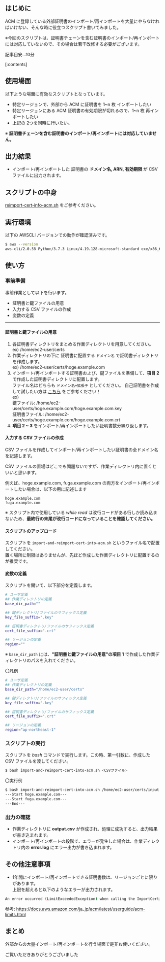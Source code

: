 ## はじめに

ACM に登録している外部証明書のインポート/再インポートを大量にやらなければいけない、そんな時に役立つスクリプト書いてみました。

※今回のスクリプトは、証明書チェーンを含む証明書のインポート/再インポートには対応していないので、その場合は若干改修する必要がございます。

記事目安...10分

[:contents]


## 使用場面

以下ような場面に有効なスクリプトとなっています。

* 特定リージョンで、外部から ACM に証明書を 1~n 枚 インポートしたい
* 特定リージョンにある ACM 証明書の有効期限が切れるので、1~n 枚 再インポートしたい
* 上記の 2つを同時に行いたい。

※ **証明書チェーンを含む証明書のインポート/再インポートには対応していません。**

## 出力結果

* インポート/再インポートした 証明書の **ドメイン名, ARN, 有効期限** が CSVファイルに出力されます。

## スクリプトの中身

[reimport-cert-info-acm.sh](https://github.com/sugaya0204/blog/blob/Public/AWS/ACM/cert-into-acm/src/import-and-reimport-cert-into-acm.sh) をご参考ください。

## 実行環境

以下の AWSCLI バージョンでの動作が確認済みです。

```sh
$ aws --version
aws-cli/2.0.58 Python/3.7.3 Linux/4.19.128-microsoft-standard exe/x86_64.ubuntu.20
```

## 使い方

### 事前準備

事前作業として以下を行います。

* 証明書と鍵ファイルの用意
* 入力する CSV ファイルの作成
* 変数の定義

---

#### 証明書と鍵ファイルの用意

1. 各証明書ディレクトリをまとめる作業ディレクトリを用意してください。  
ex) /home/ec2-user/certs
1. 作業ディレクトリの下に 証明書に配置する `ドメイン名` で証明書ディレクトリを作成します。  
ex) /home/ec2-user/certs/hoge.example.com
1. インポート/再インポートする証明書および、鍵ファイルを準備して、**項目 2** で作成した証明書ディレクトリに配置します。  
ファイル名はどちらも `ドメイン名+拡張子` としてください。
自己証明書を作成して試したい方は [こちら](https://blog.serverworks.co.jp/make-self-cert) をご参考ください！  
ex)   
鍵ファイル: /home/ec2-user/certs/hoge.example.com/hoge.example.com.key  
証明書ファイル: /home/ec2-user/certs/hoge.example.com/hoge.example.com.crt  
1. **項目 2 ~ 3** をインポート/再インポートしたい証明書数分繰り返します。

#### 入力する CSV ファイルの作成

CSV ファイルを作成してインポート/再インポートしたい証明書の全ドメイン名を記述します。

CSV ファイルの置場はどこでも問題ないですが、作業ディレクトリ内に置くといいと思います。

例えば、hoge.example.com, fuga.example.com の両方をインポート/再インポートしたい場合は、以下の用に記述します

```csv
hoge.example.com
fuga.example.com  

```

※ スクリプト内で使用している *while read* は改行コードがある行しか読み込まないため、**最終行の末尾が改行コードになっていることを確認してください。**

#### スクリプトのアップロード

スクリプトを `import-and-reimport-cert-into-acm.sh` というファイル名で配置してください。  
置く場所に制限はありませんが、先ほど作成した作業ディレクトリに配置するのが推奨です。

#### 変数の定義

スクリプトを開いて、以下部分を定義します。

```sh
# ユーザ定義
## 作業ディレクトリの定義
base_dir_path=""

## 鍵ディレクトリ/ファイルのサフィックス定義
key_file_suffix=".key"

## 証明書ディレクトリ/ファイルのサフィックス定義
cert_file_suffix=".crt"

## リージョンの定義
region=""
```

※ `base_dir_path` には、**"証明書と鍵ファイルの用意"の項目 1** で作成した作業ディレクトリのパスを入れてください。

〇凡例
```sh
# ユーザ定義
## 作業ディレクトリの定義
base_dir_path="/home/ec2-user/certs"

## 鍵ディレクトリ/ファイルのサフィックス定義
key_file_suffix=".key"

## 証明書ディレクトリ/ファイルのサフィックス定義
cert_file_suffix=".crt"

## リージョンの定義
region="ap-northeast-1"
```

### スクリプトの実行

スクリプトを *bash* コマンドで実行します。この時、第一引数に、作成した CSV ファイルを渡してください。

```sh
$ bash import-and-reimport-cert-into-acm.sh <CSVファイル>
```

〇実行例
```sh
$ bash import-and-reimport-cert-into-acm.sh /home/ec2-user/certs/input.csv
---Start hoge.example.com---
---Start fuga.example.com---
---End---
```

### 出力の確認

* 作業ディレクトリに **output.csv** が作成され、処理に成功すると、出力結果が書き込まれます。
* インポート/再インポートの段階で、エラーが発生した場合は、作業ディレクトリ内の **error.log** にエラー出力が書き込まれます。

## その他注意事項

* 1年間にインポート/再インポートできる証明書数は、リージョンごとに限りがあります。  
上限を超えると以下のようなエラーが出力されます。
```sh
An error occurred (LimitExceededException) when calling the ImportCertificate operation (reached max retries: 2): You have imported the maximum number of xx certificates in the last year.
```
参考: https://docs.aws.amazon.com/ja_jp/acm/latest/userguide/acm-limits.html

## まとめ

外部からの大量インポート/再インポートを行う場面で是非お使いください。

ご覧いただきありがとうございました